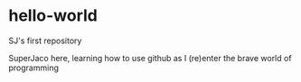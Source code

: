# hello-world
SJ's first repository

SuperJaco here, learning how to use github as I (re)enter the brave world of programming
